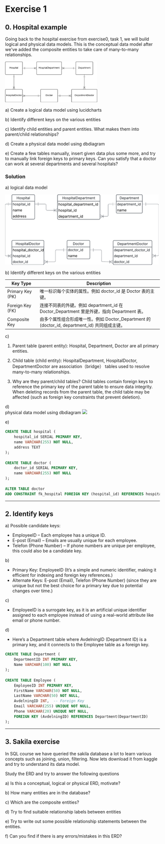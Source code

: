 # Exercise 1

## 0. Hospital example

Going back to the hospital exercise from exercise0, task 1, we will build logical and physical data models. This is the conceptual data model after we've added the composite entities to take care of many-to-many relationships.

<img src = "../../assets/conceptual_hospital.png" width=300>

a) Create a logical data model using lucidcharts

b) Identify different keys on the various entities

c) Identify child entities and parent entities. What makes them into parent/child relationships?

d) Create a physical data model using dbdiagram

e) Create a few tables manually, insert given data plus some more, and try to manually link foreign keys to primary keys. Can you satisfy that a doctor can work at several departments and several hospitals?

### Solution

a) logical data model

<img src = "../../assets/LogicalModel_hospital.png" width=500>
                 
b) Identify different keys on the various entities

| Key Type         | Description                                                 |
| ---------------- | ----------------------------------------------------------- |
| Primary Key (PK) | 唯一标识每个实体的属性。例如 doctor_id 是 Doctor 表的主键。 |
| Foreign Key (FK) | 连接不同表的外键。例如 department_id 在 Doctor_Department 里是外键，指向 Department 表。|
| Composite Key | 由多个属性组合形成唯一性。例如 Doctor_Department 的 (doctor_id, department_id) 共同组成主键。|

c) 
1. Parent table (parent entity):
Hospital, Department, Doctor are all primary entities.

2. Child table (child entity):
HospitalDepartment, HospitalDoctor, DepartmentDoctor are association（bridge） tables used to resolve many-to-many relationships.

3. Why are they parent/child tables?
Child tables contain foreign keys to reference the primary key of the parent table to ensure data integrity.    
When deleting records from the parent table, the child table may be affected (such as foreign key constraints that prevent deletion).

d)     
physical data model using dbdiagram
<img src = "../assets/PhysicallModel_hospital.png" width=500>

e) 
```sql
CREATE TABLE hospital (
    hospital_id SERIAL PRIMARY KEY,
    name VARCHAR(255) NOT NULL,
    address TEXT
);

CREATE TABLE doctor (
    doctor_id SERIAL PRIMARY KEY,
    name VARCHAR(255) NOT NULL
);

ALTER TABLE doctor
ADD CONSTRAINT fk_hospital FOREIGN KEY (hospital_id) REFERENCES hospital(hospital_id);
```

---------------------

## 2. Identify keys
a)
Possible candidate keys:
- EmployeeID – Each employee has a unique ID.
- E-post (Email) – Emails are usually unique for each employee.
- Telefon (Phone Number) – If phone numbers are unique per employee, this could also be a candidate key.

b)
- Primary Key: EmployeeID (It’s a simple and numeric identifier, making it efficient for indexing and foreign key references.)
- Alternate Keys: E-post (Email), Telefon (Phone Number) (since they are unique but not the best choice for a primary key due to potential changes over time.)

c)
- EmployeeID is a surrogate key, as it is an artificial unique identifier assigned to each employee instead of using a real-world attribute like email or phone number.

d)
- Here’s a Department table where AvdelningID (Department ID) is a primary key, and it connects to the Employee table as a foreign key.

```sql
CREATE TABLE Department (
    DepartmentID INT PRIMARY KEY,
    Name VARCHAR(100) NOT NULL
);

CREATE TABLE Employee (
    EmployeeID INT PRIMARY KEY,
    FirstName VARCHAR(50) NOT NULL,
    LastName VARCHAR(50) NOT NULL,
    AvdelningID INT,  -- Foreign Key
    Email VARCHAR(255) UNIQUE NOT NULL,
    Phone VARCHAR(20) UNIQUE NOT NULL,
    FOREIGN KEY (AvdelningID) REFERENCES Department(DepartmentID)
);
```

----------------------------

## 3. Sakila exercise

In SQL course we have queried the sakila database a lot to learn various concepts such as joining, union, filtering. Now lets download it from kaggle and try to understand its data model.

Study the ERD and try to answer the following questions

a) Is this a conceptual, logical or physical ERD, motivate?

b) How many entities are in the database?

c) Which are the composite entities?

d) Try to find suitable relationship labels between entities

e) Try to write out some possible relationship statements between the entities.

f) Can you find if there is any errors/mistakes in this ERD?







